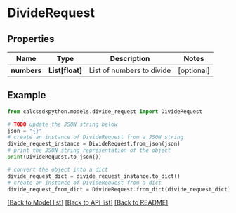 # DivideRequest


## Properties

Name | Type | Description | Notes
------------ | ------------- | ------------- | -------------
**numbers** | **List[float]** | List of numbers to divide | [optional] 

## Example

```python
from calcssdkpython.models.divide_request import DivideRequest

# TODO update the JSON string below
json = "{}"
# create an instance of DivideRequest from a JSON string
divide_request_instance = DivideRequest.from_json(json)
# print the JSON string representation of the object
print(DivideRequest.to_json())

# convert the object into a dict
divide_request_dict = divide_request_instance.to_dict()
# create an instance of DivideRequest from a dict
divide_request_from_dict = DivideRequest.from_dict(divide_request_dict)
```
[[Back to Model list]](../README.md#documentation-for-models) [[Back to API list]](../README.md#documentation-for-api-endpoints) [[Back to README]](../README.md)


